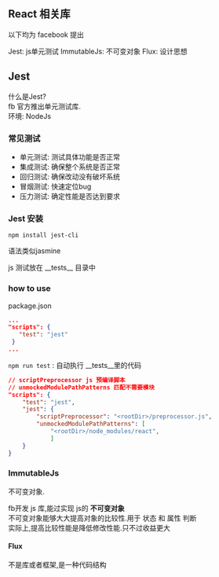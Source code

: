 ## React 相关库

以下均为 facebook 提出

Jest: js单元测试
ImmutableJs: 不可变对象
Flux: 设计思想


## Jest

什么是Jest?  
fb 官方推出单元测试库.  
环境: NodeJs  


### 常见测试

- 单元测试: 测试具体功能是否正常
- 集成测试: 确保整个系统是否正常
- 回归测试: 确保改动没有破坏系统
- 冒烟测试: 快速定位bug
- 压力测试: 确定性能是否达到要求


### Jest 安装

```
npm install jest-cli
```

语法类似jasmine

js 测试放在 \_\_tests\_\_ 目录中


### how to use

package.json
```json
...
"scripts": {
   "test": "jest"
 }
...
```

`npm run test` : 自动执行 \_\_tests\_\_里的代码  

```json
// scriptPreprocessor js 预编译脚本
// unmockedModulePathPatterns 匹配不需要模块
"scripts": {
	"test": "jest",
	"jest": {
		"scriptPreprocessor": "<rootDir>/preprocessor.js",
		"unmockedModulePathPatterns": [
			"<rootDir>/node_modules/react",
			]
	}
}
```


### ImmutableJs
不可变对象.

fb开发 js 库,能过实现 js的 __不可变对象__  
不可变对象能够大大提高对象的比较性.用于 状态 和 属性 判断  
实际上,提高比较性能是降低修改性能.只不过收益更大  

#### Flux

不是库或者框架,是一种代码结构  
